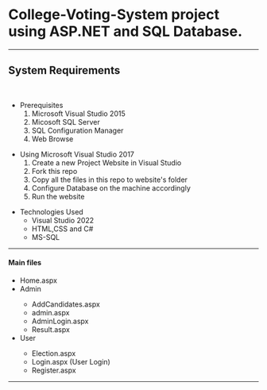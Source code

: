 # College-Voting-System project using ASP.NET and SQL Database.

<hr>
	<h2>System Requirements</h2> 
<br>
</hr>
<ul>
  <li>	Prerequisites
      <ol>
        <li>Microsoft Visual Studio 2015</li>
        <li>Micosoft SQL Server</li>
        <li>SQL Configuration Manager</li>
        <li>Web Browse</li>
      <ol>
  </li>
  </ul>
  <ul>
<li>Using Microsoft Visual Studio 2017
    <ol>
      <li> Create a new Project Website in Visual Studio  </li>
      <li>Fork this repo  </li>
      <li>Copy all the files in this repo to website's folder  </li>
      <li> Configure Database on the machine accordingly  </li>
      <li> Run the website</li>
    </ol>
   </li>
</ul><ul>
<li>	Technologies Used
    <ul>
      <li>Visual Studio 2022</li>
      <li>HTML,CSS and C#</li>
      <li>MS-SQL</li>
    </ul>

</li>
</ul>
<hr>
	<h4>Main files</h4>
</hr>
<ul>
	<li>Home.aspx</li>
  <li> Admin</li>
   <ul>
      <li>AddCandidates.aspx</li>
      <li>admin.aspx</li>
      <li>AdminLogin.aspx</li>
      <li>Result.aspx</li>
    </ul>
	<li>User</li>
    <ul>
      <li>Election.aspx</li>
      <li>Login.aspx (User Login)</li>
      <li>Register.aspx</li>
    </ul>
</ul>
<hr>
